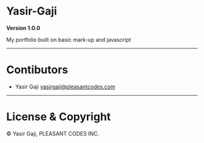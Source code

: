 # Yasir-Gaji

**Version 1.0.0**

My portfolio built on basic mark-up and javascript

---
# Contibutors
- Yasir Gaji <yasirgaji@pleasantcodes.com>

---
# License & Copyright

© Yasir Gaji, PLEASANT CODES INC.
